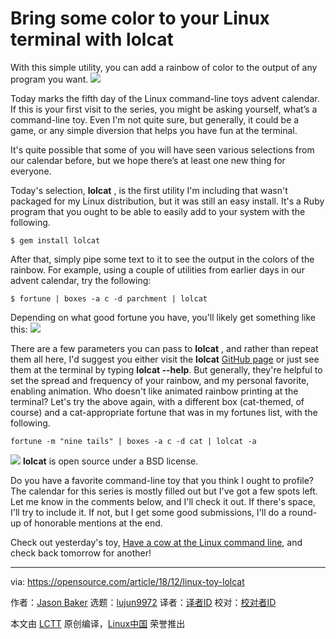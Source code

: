 [#]: collector: (lujun9972)
[#]: translator: ( )
[#]: reviewer: ( )
[#]: publisher: ( )
[#]: subject: (Bring some color to your Linux terminal with lolcat)
[#]: via: (https://opensource.com/article/18/12/linux-toy-lolcat)
[#]: author: (Jason Baker https://opensource.com/users/jason-baker)
[#]: url: ( )

Bring some color to your Linux terminal with lolcat
======
With this simple utility, you can add a rainbow of color to the output of any program you want.
![](https://opensource.com/sites/default/files/styles/image-full-size/public/uploads/linux-toy-lolcat.png?itok=Es6dYcph)

Today marks the fifth day of the Linux command-line toys advent calendar. If this is your first visit to the series, you might be asking yourself, what’s a command-line toy. Even I'm not quite sure, but generally, it could be a game, or any simple diversion that helps you have fun at the terminal.

It's quite possible that some of you will have seen various selections from our calendar before, but we hope there’s at least one new thing for everyone.

Today's selection, **lolcat** , is the first utility I'm including that wasn't packaged for my Linux distribution, but it was still an easy install. It's a Ruby program that you ought to be able to easily add to your system with the following.

```
$ gem install lolcat
```

After that, simply pipe some text to it to see the output in the colors of the rainbow. For example, using a couple of utilities from earlier days in our advent calendar, try the following:

```
$ fortune | boxes -a c -d parchment | lolcat
```

Depending on what good fortune you have, you'll likely get something like this:
![](https://opensource.com/sites/default/files/uploads/linux-toy-lolcat-parchment.png)

There are a few parameters you can pass to **lolcat** , and rather than repeat them all here, I'd suggest you either visit the **lolcat** [GitHub page][1] or just see them at the terminal by typing **lolcat --help**. But generally, they're helpful to set the spread and frequency of your rainbow, and my personal favorite, enabling animation. Who doesn't like animated rainbow printing at the terminal? Let's try the above again, with a different box (cat-themed, of course) and a cat-appropriate fortune that was in my fortunes list, with the following.

```
fortune -m "nine tails" | boxes -a c -d cat | lolcat -a
```
![](https://opensource.com/sites/default/files/uploads/linux-toy-lolcat-animated.gif)
**lolcat** is open source under a BSD license.

Do you have a favorite command-line toy that you think I ought to profile? The calendar for this series is mostly filled out but I've got a few spots left. Let me know in the comments below, and I'll check it out. If there's space, I'll try to include it. If not, but I get some good submissions, I'll do a round-up of honorable mentions at the end.

Check out yesterday's toy, [Have a cow at the Linux command line][2], and check back tomorrow for another!

--------------------------------------------------------------------------------

via: https://opensource.com/article/18/12/linux-toy-lolcat

作者：[Jason Baker][a]
选题：[lujun9972][b]
译者：[译者ID](https://github.com/译者ID)
校对：[校对者ID](https://github.com/校对者ID)

本文由 [LCTT](https://github.com/LCTT/TranslateProject) 原创编译，[Linux中国](https://linux.cn/) 荣誉推出

[a]: https://opensource.com/users/jason-baker
[b]: https://github.com/lujun9972
[1]: https://github.com/busyloop/lolcat
[2]: https://opensource.com/article/18/12/linux-toy-cowsay
